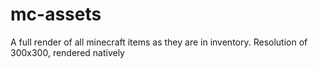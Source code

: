 # mc-assets
A full render of all minecraft items as they are in inventory. Resolution of 300x300, rendered natively 
